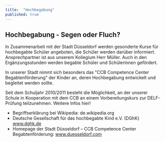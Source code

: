 ```yaml
---
title:  "Hochbegabung"
published: true
---
```


## Hochbegabung - Segen oder Fluch?

In Zusammenarbeit mit der Stadt Düsseldorf werden gesonderte Kurse für hochbegabte Schüler angeboten, die Schüler werden darüber informiert. Ansprechpartner ist aus unserem Kollegium Herr Müller. Auch in den Ergänzungsstunden werden begabte Schüler und Schülerinnen gefördert.

In unserer Stadt nimmt sich besonders das "CCB Competence Center Begabtenförderung" der Kinder an, deren Hochbegabung entwickelt und begleitet werden sollte. 

Seit dem Schuljahr 2010/2011 besteht die Möglichkeit, an der unserer Schule in Kooperation mit dem CCB an einem Vorbereitungskurs zur DELF-Prüfung teilzunehmen. Weitere Infos hier!

- Begriffserklärung bei Wikipedia: de.wikipedia.org
- Deutsche Gesellschaft für das hochbegabte Kind e.V. (DGhK) www.dghk.de 
- Homepage der Stadt Düsseldorf – CCB Competence Center Begabtenförderung: www.duesseldorf.com

